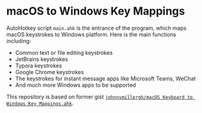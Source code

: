 # macOS to Windows Key Mappings

AutoHotkey script `main.ahk` is the entrance of the program, which maps macOS keystrokes to Windows platform. Here is the main functions including:

- Common text or file editing keystrokes
- JetBrains keystrokes
- Typora keystrokes
- Google Chrome keystrokes
- The keystrokes for instant message apps like Microsoft Teams, WeChat
- And much more Windows apps to be supported

This repository is based on former gist [`johnnymillergh/macOS Keyboard to Windows Key Mappings.ahk`](https://gist.github.com/johnnymillergh/7df327476e1953e233827d88c823bfc8).
